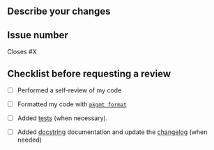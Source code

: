 ## Describe your changes

## Issue number

Closes #X

## Checklist before requesting a review

- [ ] Performed a self-review of my code
- [ ] Formatted my code with [`pkgmt format`](https://ploomber-contributing.readthedocs.io/en/latest/contributing/pr.html#linting-formatting)
- [ ] Added [tests](https://ploomber-contributing.readthedocs.io/en/latest/contributing/pr.html#testing) (when necessary).
- [ ] Added [docstring](https://ploomber-contributing.readthedocs.io/en/latest/contributing/pr.html#documenting-changes-and-new-features) documentation and update the [changelog](https://ploomber-contributing.readthedocs.io/en/latest/contributing/pr.html#changelog) (when needed)

